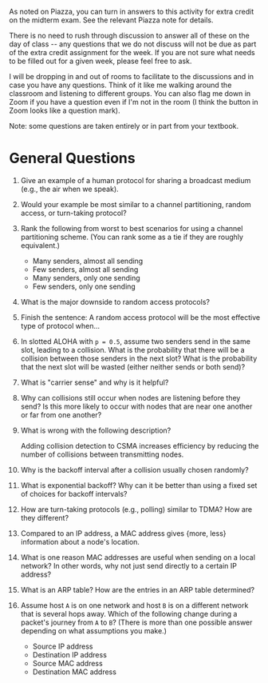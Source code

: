 As noted on Piazza,
you can turn in answers to this activity for extra credit on the midterm exam.
See the relevant Piazza note for details.

There is no need to rush through discussion to answer all of these on the day
of class --
any questions that we do not discuss will not be due as part of the extra
credit assignment for the week.
If you are not sure what needs to be filled out for a given week,
please feel free to ask.

I will be dropping in and out of rooms to facilitate to the discussions and in
case you have any questions.
Think of it like me walking around the classroom and listening to different
groups.
You can also flag me down in Zoom if you have a question even if I'm not in the
room
(I think the button in Zoom looks like a question mark).

Note: some questions are taken entirely or in part from your textbook.

# General Questions

1. Give an example of a human protocol for sharing a broadcast medium
   (e.g., the air when we speak).

2. Would your example be most similar to a channel partitioning, random access,
   or turn-taking protocol?

3. Rank the following from worst to best scenarios for using a channel
   partitioning scheme.
   (You can rank some as a tie if they are roughly equivalent.)
   * Many senders, almost all sending
   * Few senders, almost all sending
   * Many senders, only one sending
   * Few senders, only one sending

4. What is the major downside to random access protocols?

5. Finish the sentence:
   A random access protocol will be the most effective type of protocol when...

6. In slotted ALOHA with `p = 0.5`,
   assume two senders send in the same slot,
   leading to a collision.
   What is the probability that there will be a collision between those senders
   in the next slot?
   What is the probability that the next slot will be wasted
   (either neither sends or both send)?

7. What is "carrier sense" and why is it helpful?

8. Why can collisions still occur when nodes are listening before they send?
   Is this more likely to occur with nodes that are near one another or far
   from one another?

9. What is wrong with the following description?

   Adding collision detection to CSMA increases efficiency by reducing the
   number of collisions between transmitting nodes.

10. Why is the backoff interval after a collision usually chosen randomly?

11. What is exponential backoff?
    Why can it be better than using a fixed set of choices for backoff
    intervals?

12. How are turn-taking protocols (e.g., polling) similar to TDMA?
    How are they different?

13. Compared to an IP address, a MAC address gives {more, less} information
    about a node's location.

14. What is one reason MAC addresses are useful when sending on a local network?
    In other words, why not just send directly to a certain IP address?

15. What is an ARP table?
    How are the entries in an ARP table determined?

16. Assume host `A` is on one network and host `B` is on a different network
    that is several hops away.
    Which of the following change during a packet's journey from `A` to `B`?
    (There is more than one possible answer depending on what assumptions you
    make.)
    * Source IP address
    * Destination IP address
    * Source MAC address
    * Destination MAC address
